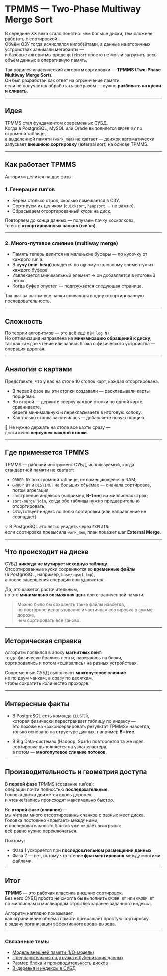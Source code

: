 # TPMMS — Two-Phase Multiway Merge Sort

В середине XX века стало понятно: чем больше диски, тем сложнее работать с сортировкой.  
Объём ОЗУ тогда исчислялся килобайтами, а данные на вторичных устройствах занимали мегабайты —  
и базовые алгоритмы вроде `quicksort` просто не могли загрузить весь объём данных в оперативную память.  

Так родился классический алгоритм сортировки — **TPMMS (Two-Phase Multiway Merge Sort)**.  
Он был разработан как ответ на ограничение памяти:  
если не получается обработать всё разом — нужно **разбивать на куски и сливать**.

---

## Идея

TPMMS стал фундаментом современных СУБД.  
Когда в PostgreSQL, MySQL или Oracle выполняется `ORDER BY` по огромной таблице,  
а выделенной памяти (`work_mem`) не хватает — движок автоматически запускает **внешнюю сортировку** (external sort) на основе TPMMS.

---

## Как работает TPMMS

Алгоритм делится на две фазы.

### 1. Генерация run’ов

- Берём столько строк, сколько помещается в ОЗУ.  
- Сортируем их целиком (`quicksort`, `heapsort` — не важно).  
- Сбрасываем отсортированный кусок на диск.  

Повторяем до конца данных — получаем пачку «осколков»,  
то есть **отсортированных чанков (run’ов)**.

---

### 2. Много-путевое слияние (multiway merge)

- Память теперь делится на маленькие буферы — по кусочку от каждого run’а.  
- В **кучу (min-heap)** кладётся по одному «головному элементу» из каждого буфера.  
- Извлекается минимальный элемент → он добавляется в итоговый поток.  
- Когда буфер опустел — подгружается следующая страница.  

Так шаг за шагом все чанки сливаются в одну отсортированную последовательность.

---

## Сложность

По теории алгоритмов — это всё ещё `O(N log N)`.  
Но оптимизация направлена на **минимизацию обращений к диску**,  
так как каждое чтение или запись блока с физического устройства — операция дорогая.

---

## Аналогия с картами

Представьте, что у вас на столе 10 стопок карт, каждая отсортирована.  

- В первой фазе вы эти стопки создавали — раскладывали карты порциями.  
- Во второй — держите сверху каждой стопки по одной карте, сравниваете,  
  берёте минимальную и перекладываете в итоговую колоду.  
- Как только стопка закончилась — добавляете новую порцию.  

📘 Не нужно держать на столе все карты сразу —  
достаточно **верхушек каждой стопки**.

---

## Где применяется TPMMS

TPMMS — рабочий инструмент СУБД, используемый, когда стандартной памяти не хватает:

- `ORDER BY` по огромной таблице, не помещающейся в RAM;  
- `GROUP BY` и `DISTINCT` на больших объёмах — сначала сортировка, потом агрегация;  
- Построение индексов (например, **B-Tree**) на миллионах строк;  
- `sort-merge join`, когда обе таблицы нужно предварительно отсортировать;  
- Отсутствует индекс по полю сортировки (или направление не совпадает).  

💡 В PostgreSQL это легко увидеть через `EXPLAIN`:  
если сортировка превысила `work_mem`, план покажет шаг **External Merge**.

---

## Что происходит на диске

СУБД **никогда не мутирует исходную таблицу**.  
Отсортированные куски сохраняются во **временные файлы**  
(в PostgreSQL, например, `base/pgsql_tmp`),  
а после завершения операции они удаляются.

Да, это кажется расточительным,  
но это **минимально возможная цена** при ограниченной памяти.  

> Можно было бы сохранять такие файлы навсегда,  
> но повторное использование и частичная сортировка в сумме дороже,  
> чем сортировать всё заново.

---

## Историческая справка

Алгоритм появился в эпоху **магнитных лент**:  
тогда физически брались ленты, нарезались на блоки,  
сортировались и потом «сшивались» на разных устройствах.

Современные СУБД выполняют **многопутевое слияние**  
не по двум чанкам, а сразу по десяткам,  
чтобы сократить количество проходов.

---

## Интересные факты

- В PostgreSQL есть команда `CLUSTER`,  
  которая физически перестраивает таблицу по индексу —  
  это похоже на «законсервировать результат TPMMS» навсегда,  
  только основано на структуре данных, например **B+tree**.

- В Big Data-системах (Hadoop, Spark) повторяется та же идея:  
  сортировка выполняется на узлах кластера,  
  а потом — **многопутевое слияние потоков**.

---

## Производительность и геометрия доступа

В **первой фазе** TPMMS (создание run’ов):  
операции почти полностью **последовательные**.  
Головка диска движется вдоль дорожек,  
и чтение/запись происходят максимально быстро.

Во **второй фазе (слияние)** —  
мы читаем много отсортированных чанков с разных мест диска.  
Головка постоянно «прыгает» между ними,  
и последовательность блоков уже не даёт выигрыша:  
всё равно нужно переключаться.

Поэтому:

- Фаза 1 ускоряется при **последовательном размещении данных**;  
- Фаза 2 — нет, потому что чтение **фрагментировано** между многими файлами.

---

## Итог

**TPMMS** — это рабочая классика внешних сортировок.  
Без него СУБД просто не смогла бы выполнить `ORDER BY` или `GROUP BY`  
по миллионам и миллиардам строк без заранее заданного индекса.

Алгоритм наглядно показывает,  
как ограничение объёма памяти превращает простую сортировку  
в задачу организации эффективного ввода-вывода.

---

### Связанные темы

- [Модель внешней памяти (I/O-модель)](../../../Storage/Theory/ExternalMemoryModel.md)  
- [Предварительная подгрузка и буферизация данных](../../../Storage/PhysicalLayer/Prefetching_and_Buffering.md)  
- [Размер блока и производительность дисков](../../../DataManagement_and_Storage/Storage/PhysicalLayer/BlockSize_and_IO_Performance.md)  
- [B-деревья и индексы в СУБД](../../../DataManagement_and_Storage/DBMS/Indexing/B_Trees.md)